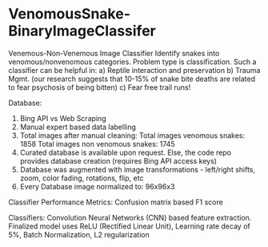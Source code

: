 # VenomousSnake-BinaryImageClassifer
Venemous-Non-Venemous Image Classifier
Identify snakes into venomous/nonvenomous categories. Problem type is classification. Such a classifier can be helpful in:
a)	Reptile interaction and preservation
b)	Trauma Mgmt. (our research suggests that 10-15% of snake bite deaths are related to fear psychosis of being bitten)
c)	Fear free trail runs!

Database: 
1. Bing API vs Web Scraping
2. Manual expert based data labelling
3. Total images after manual cleaning:
  Total images venomous snakes: 1858
  Total images non venomous snakes: 1745
4. Curated database is available upon request. Else, the code repo provides database creation (requires Bing API access keys)
5. Database was augmented with image transformations - left/right shifts, zoom, color fading, rotations, flip,  etc
6. Every Database image normalized to: 96x96x3 

Classifier Performance Metrics:
Confusion matrix based F1 score

Classifiers:
Convolution Neural Networks (CNN) based feature extraction.
Finalized model uses ReLU (Rectified Linear Unit), Learning rate decay of 5%, Batch Normalization, L2 regularization


